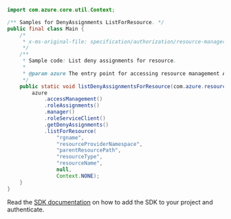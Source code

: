 ```java
import com.azure.core.util.Context;

/** Samples for DenyAssignments ListForResource. */
public final class Main {
    /*
     * x-ms-original-file: specification/authorization/resource-manager/Microsoft.Authorization/preview/2018-07-01-preview/examples/GetDenyAssignmentsForResource.json
     */
    /**
     * Sample code: List deny assignments for resource.
     *
     * @param azure The entry point for accessing resource management APIs in Azure.
     */
    public static void listDenyAssignmentsForResource(com.azure.resourcemanager.AzureResourceManager azure) {
        azure
            .accessManagement()
            .roleAssignments()
            .manager()
            .roleServiceClient()
            .getDenyAssignments()
            .listForResource(
                "rgname",
                "resourceProviderNamespace",
                "parentResourcePath",
                "resourceType",
                "resourceName",
                null,
                Context.NONE);
    }
}
```

Read the [SDK documentation](https://github.com/Azure/azure-sdk-for-java/blob/azure-resourcemanager_2.14.0/sdk/resourcemanager/azure-resourcemanager/README.md) on how to add the SDK to your project and authenticate.
